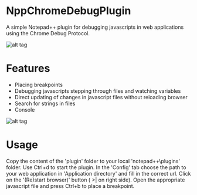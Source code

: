 NppChromeDebugPlugin
====================
A simple Notepad++ plugin for debugging javascripts in web applications using the Chrome Debug Protocol.

![alt tag](https://github.com/jdubbeldam/NppChomeDebugPlugin/blob/master/images/watch.png)

Features
========

* Placing breakpoints
* Debugging javascripts stepping through files and watching variables 
* Direct updating of changes in javascript files without reloading browser
* Search for strings in files
* Console

![alt tag](https://github.com/jdubbeldam/NppChomeDebugPlugin/blob/master/images/console.png)

Usage
=====

Copy the content of the 'plugin' folder to your local 'notepad++\plugins\' folder.
Use Ctrl+d to start the plugin. In the 'Config' tab choose the path to your web application
in 'Application directory' and fill in the correct url. Click on the '(Re)start browser)'
button ( >| on right side). Open the appropriate javascript file and press Ctrl+b to place a
breakpoint.
